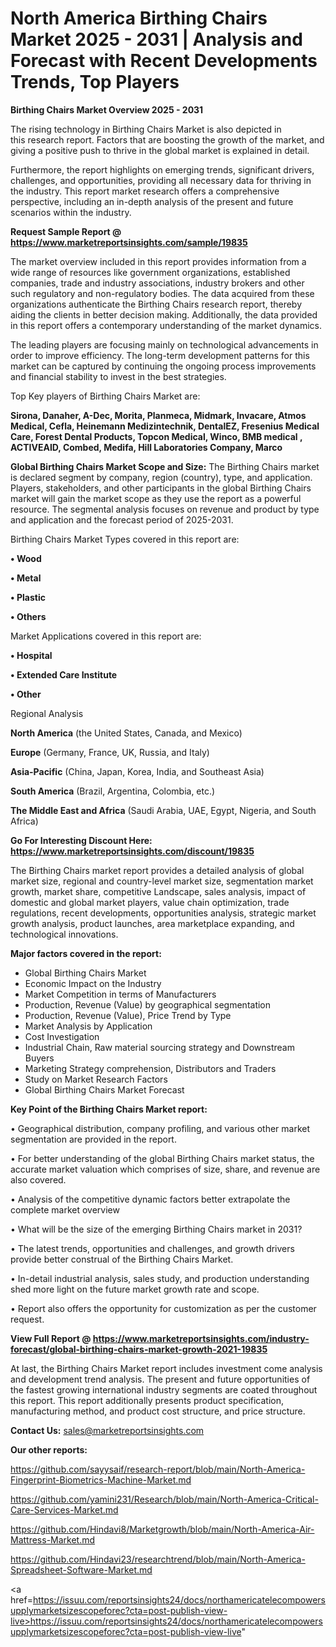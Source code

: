 # North America Birthing Chairs Market 2025 - 2031 | Analysis and Forecast with Recent Developments Trends, Top Players

<Strong> Birthing Chairs Market Overview 2025 - 2031</strong>

The rising technology in Birthing Chairs Market is also depicted in this research report. Factors that are boosting the growth of the market, and giving a positive push to thrive in the global market is explained in detail.

Furthermore, the report highlights on emerging trends, significant drivers, challenges, and opportunities, providing all necessary data for thriving in the industry. This report market research offers a comprehensive perspective, including an in-depth analysis of the present and future scenarios within the industry.

<strong>Request Sample Report @ <a href=https://www.marketreportsinsights.com/sample/19835>https://www.marketreportsinsights.com/sample/19835</a></strong>

The market overview included in this report provides information from a wide range of resources like government organizations, established companies, trade and industry associations, industry brokers and other such regulatory and non-regulatory bodies. The data acquired from these organizations authenticate the Birthing Chairs research report, thereby aiding the clients in better decision making. Additionally, the data provided in this report offers a contemporary understanding of the market dynamics.

The leading players are focusing mainly on technological advancements in order to improve efficiency. The long-term development patterns for this market can be captured by continuing the ongoing process improvements and financial stability to invest in the best strategies.

Top Key players of Birthing Chairs Market are:

<strong>Sirona, Danaher, A-Dec, Morita, Planmeca, Midmark, Invacare, Atmos Medical, Cefla, Heinemann Medizintechnik, DentalEZ, Fresenius Medical Care, Forest Dental Products, Topcon Medical, Winco, BMB medical , ACTIVEAID, Combed, Medifa, Hill Laboratories Company, Marco</strong>

<strong><b>Global Birthing Chairs Market Scope and Size:</b></strong>
The Birthing Chairs market is declared segment by company, region (country), type, and application. Players, stakeholders, and other participants in the global Birthing Chairs market will gain the market scope as they use the report as a powerful resource. The segmental analysis focuses on revenue and product by type and application and the forecast period of 2025-2031.

Birthing Chairs Market Types covered in this report are:

<strong>• Wood

• Metal

• Plastic

• Others</strong>

Market Applications covered in this report are:

<strong>• Hospital

• Extended Care Institute

• Other</strong> 

Regional Analysis

<strong>North America</strong> (the United States, Canada, and Mexico)

<strong>Europe</strong> (Germany, France, UK, Russia, and Italy)

<strong>Asia-Pacific</strong> (China, Japan, Korea, India, and Southeast Asia)

<strong>South America</strong> (Brazil, Argentina, Colombia, etc.)

<strong>The Middle East and Africa</strong> (Saudi Arabia, UAE, Egypt, Nigeria, and South Africa)

<strong>Go For Interesting Discount Here: <a href=https://www.marketreportsinsights.com/discount/19835>https://www.marketreportsinsights.com/discount/19835</a></strong>

The Birthing Chairs market report provides a detailed analysis of global market size, regional and country-level market size, segmentation market growth, market share, competitive Landscape, sales analysis, impact of domestic and global market players, value chain optimization, trade regulations, recent developments, opportunities analysis, strategic market growth analysis, product launches, area marketplace expanding, and technological innovations.

<strong><b>Major factors covered in the report:</b></strong>
<ul>
  <li>Global Birthing Chairs Market </li>
  <li>Economic Impact on the Industry</li>
  <li>Market Competition in terms of Manufacturers</li>
  <li>Production, Revenue (Value) by geographical segmentation</li>
  <li>Production, Revenue (Value), Price Trend by Type</li>
  <li>Market Analysis by Application</li>
  <li>Cost Investigation</li>
  <li>Industrial Chain, Raw material sourcing strategy and Downstream Buyers</li>
  <li>Marketing Strategy comprehension, Distributors and Traders</li>
  <li>Study on Market Research Factors</li>
  <li>Global Birthing Chairs Market Forecast</li>
</ul>

<strong><b>Key Point of the Birthing Chairs Market report:</b></strong>

• Geographical distribution, company profiling, and various other market segmentation are provided in the report.

• For better understanding of the global Birthing Chairs market status, the accurate market valuation which comprises of size, share, and revenue are also covered.

• Analysis of the competitive dynamic factors better extrapolate the complete market overview

• What will be the size of the emerging Birthing Chairs market in 2031?

• The latest trends, opportunities and challenges, and growth drivers provide better construal of the Birthing Chairs Market.

• In-detail industrial analysis, sales study, and production understanding shed more light on the future market growth rate and scope.

• Report also offers the opportunity for customization as per the customer request.

<strong><b>View Full Report @ <a href=https://www.marketreportsinsights.com/industry-forecast/global-birthing-chairs-market-growth-2021-19835>https://www.marketreportsinsights.com/industry-forecast/global-birthing-chairs-market-growth-2021-19835</a></b></strong>


At last, the Birthing Chairs Market report includes investment come analysis and development trend analysis. The present and future opportunities of the fastest growing international industry segments are coated throughout this report. This report additionally presents product specification, manufacturing method, and product cost structure, and price structure.

<strong>Contact Us:</strong>
sales@marketreportsinsights.com

<strong>Our other reports:</strong>

<a href=https://github.com/sayysaif/research-report/blob/main/North-America-Fingerprint-Biometrics-Machine-Market.md>https://github.com/sayysaif/research-report/blob/main/North-America-Fingerprint-Biometrics-Machine-Market.md</a>

<a href=https://github.com/yamini231/Research/blob/main/North-America-Critical-Care-Services-Market.md>https://github.com/yamini231/Research/blob/main/North-America-Critical-Care-Services-Market.md</a>

<a href=https://github.com/Hindavi8/Marketgrowth/blob/main/North-America-Air-Mattress-Market.md>https://github.com/Hindavi8/Marketgrowth/blob/main/North-America-Air-Mattress-Market.md</a>

<a href=https://github.com/Hindavi23/researchtrend/blob/main/North-America-Spreadsheet-Software-Market.md>https://github.com/Hindavi23/researchtrend/blob/main/North-America-Spreadsheet-Software-Market.md</a>

<a href=https://issuu.com/reportsinsights24/docs/northamericatelecompowersupplymarketsizescopeforec?cta=post-publish-view-live>https://issuu.com/reportsinsights24/docs/northamericatelecompowersupplymarketsizescopeforec?cta=post-publish-view-live</a>"
